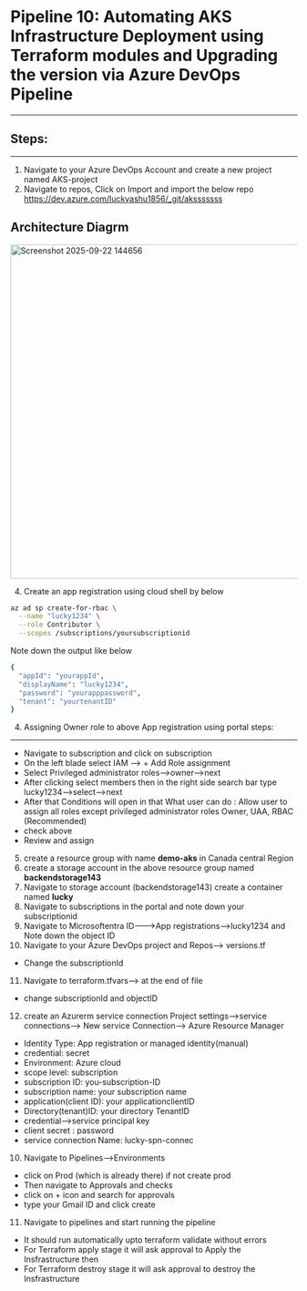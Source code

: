 # Pipeline 10: Automating AKS Infrastructure Deployment using Terraform modules and Upgrading the version via Azure DevOps Pipeline
------------
## Steps: 
--------
1. Navigate to your Azure DevOps Account and create a new project named AKS-project
2. Navigate to repos, Click on Import and import the below repo
https://dev.azure.com/luckyashu1856/_git/aksssssss

## Architecture Diagrm
<img width="1544" height="586" alt="Screenshot 2025-09-22 144656" src="https://github.com/user-attachments/assets/2f91e12a-64e0-4356-8aae-aa45aed2a8d0" />

4. Create an app registration using cloud shell by below
```bash
az ad sp create-for-rbac \
  --name "lucky1234" \
  --role Contributor \
  --scopes /subscriptions/yoursubscriptionid
```
Note down the output like below
```bash
{
  "appId": "yourappId",
  "displayName": "lucky1234",
  "password": "yourapppassword",
  "tenant": "yourtenantID"
}
```
4. Assigning Owner role to above App registration using portal
steps:
-------
- Navigate to subscription and click on subscription
- On the left blade select  IAM --> + Add Role assignment
- Select Privileged administrator roles-->owner-->next
- After clicking select members then in the right side search bar type lucky1234-->select-->next
- After that Conditions will open in that 
What user can do : Allow user to assign all roles except privileged administrator roles Owner, UAA, RBAC (Recommended) 
- check above
- Review and assign

5. create a resource group with name **demo-aks** in Canada central Region
6. create a storage account in the above resource group named **backendstorage143**
7. Navigate to storage account (backendstorage143) create a container named **lucky**
8. Navigate to subscriptions in the portal and note down your subscriptionid
9. Navigate to Microsoftentra ID--->App registrations-->lucky1234 and Note down the object ID
10. Navigate to your Azure DevOps project and Repos--> versions.tf
- Change the subscriptionId
11. Navigate to terraform.tfvars--> at the end of file
- change subscriptionId and objectID
12. create an Azurerm service connection Project settings-->service connections--> New service Connection--> Azure Resource Manager

- Identity Type: App registration or managed identity(manual)
- credential: secret
- Environment: Azure cloud
- scope level: subscription
- subscription ID: you-subscription-ID
- subscription name: your subscription name
- application(client ID): your applicationclientID
- Directory(tenant)ID: your directory TenantID
- credential-->service principal key
- client secret : password
- service connection Name: lucky-spn-connec

10. Navigate to Pipelines-->Environments
- click on Prod (which is already there) if not create prod
- Then navigate to Approvals and checks
- click on + icon and search for approvals
- type your Gmail ID and click create

11. Navigate to pipelines and start running the pipeline
- It should run automatically upto terraform validate without errors
- For Terraform apply stage it will ask approval to Apply the Insfrastructure then
- For Terraform destroy stage it will ask approval to destroy the Insfrastructure 
